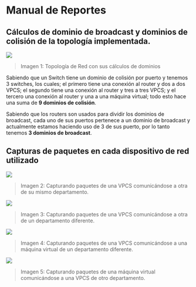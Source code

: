 # Manual de Reportes

## Cálculos de dominio de broadcast y dominios de colisión de la topología implementada.

![](Imágenes/Dominios.png)
>Imagen 1: Topología de Red con sus cálculos de dominios

Sabiendo que un Switch tiene un dominio de colisión por puerto y tenemos 3 switches, los cuales; el primero tiene una conexión al router y dos a dos VPCS; el segundo tiene una conexión al router y tres a tres VPCS; y el tercero una conexión al router y una a una máquina virtual; todo esto hace una suma de **9 dominios de colisión**. 

Sabiendo que los routers son usados para dividir los dominios de broadcast, cada uno de sus puertos pertenece a un dominio de broadcast y actualmente estamos haciendo uso de 3 de sus puerto, por lo tanto tenemos **3 dominios de broadcast**.

## Capturas de paquetes en cada dispositivo de red utilizado


![](Imágenes/Paquetes1.PNG)
>Imagen 2: Capturando paquetes de una VPCS comunicándose a otra de su mismo departamento.

![](Imágenes/Paquetes2.PNG)
>Imagen 3: Capturando paquetes de una VPCS comunicándose a otra de un departamento diferente.

![](Imágenes/Paquetes3.PNG)
>Imagen 4: Capturando paquetes de una VPCS comunicándose a una máquina virtual de un departamento diferente.

![](Imágenes/Paquetes4.PNG)
>Imagen 5: Capturando paquetes de una máquina virtual comunicándose a una VPCS de otro departamento.
